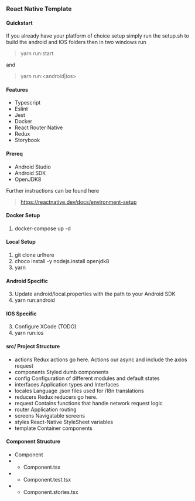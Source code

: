 ### React Native Template

#### Quickstart
If you already have your platform of choice
setup simply run the setup.sh to build
the android and IOS folders then in two windows run

> yarn run:start

and

> yarn run:<android|ios>


#### Features
- Typescript
- Eslint
- Jest
- Docker
- React Router Native
- Redux
- Storybook

#### Prereq
- Android Studio
- Android SDK
- OpenJDK8

Further instructions can be found here
> https://reactnative.dev/docs/environment-setup

#### Docker Setup
1. docker-compose up -d
#### Local Setup
1. git clone urlhere
2. choco install -y nodejs.install openjdk8
3. yarn
#### Android Specific
3. Update android/local.properties with the path to your Android SDK
4. yarn run:android
#### IOS Specific
3. Configure XCode (TODO)
4. yarn run:ios
#### src/ Project Structure
- actions
Redux actions go here. Actions our async and include the axios request
- components
Styled dumb components
- config
Configuration of different modules and default states
- interfaces
Application types and Interfaces
- locales
Language .json files used for i18n translations
- reducers
Redux reducers go here.
- request
Contains functions that handle network request logic
- router
Application routing
- screens
Navigatable screens
- styles
React-Native StyleSheet variables
- template
Container components

#### Component Structure
- Component
- - Component.tsx
- - Component.test.tsx
- - Component.stories.tsx

